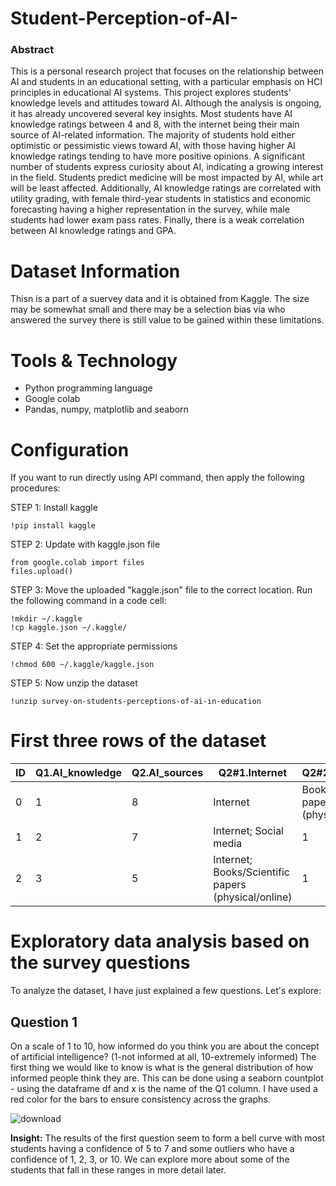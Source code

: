 # Student-Perception-of-AI-

### Abstract 
This is a personal research project that focuses on the relationship between AI and students in an educational setting, with a particular emphasis on HCI principles in educational AI systems. This project explores students' knowledge levels and attitudes toward AI. Although the analysis is ongoing, it has already uncovered several key insights. Most students have AI knowledge ratings between 4 and 8, with the internet being their main source of AI-related information. The majority of students hold either optimistic or pessimistic views toward AI, with those having higher AI knowledge ratings tending to have more positive opinions. A significant number of students express curiosity about AI, indicating a growing interest in the field. Students predict medicine will be most impacted by AI, while art will be least affected. Additionally, AI knowledge ratings are correlated with utility grading, with female third-year students in statistics and economic forecasting having a higher representation in the survey, while male students had lower exam pass rates. Finally, there is a weak correlation between AI knowledge ratings and GPA.

# Dataset Information
Thisn is a part of a suervey data and it is obtained from Kaggle. The size may be somewhat small and there may be a selection bias via who answered the survey there is still value to be gained within these limitations.

# Tools & Technology
- Python programming language
- Google colab
- Pandas, numpy, matplotlib and seaborn

# Configuration
If you want to run directly using API command, then apply the following procedures: <br>

STEP 1: Install kaggle
~~~
!pip install kaggle
~~~

STEP 2: Update with kaggle.json file
~~~
from google.colab import files
files.upload()
~~~

STEP 3: Move the uploaded "kaggle.json" file to the correct location. Run the following command in a code cell:
~~~
!mkdir ~/.kaggle
!cp kaggle.json ~/.kaggle/
~~~

STEP 4: Set the appropriate permissions
~~~
!chmod 600 ~/.kaggle/kaggle.json
~~~

STEP 5: Now unzip the dataset
~~~
!unzip survey-on-students-perceptions-of-ai-in-education
~~~

# First three rows of the dataset

| ID | Q1.AI_knowledge | Q2.AI_sources | Q2#1.Internet | Q2#2.Books/Papers | Q2#3.Social_media | Q2#4.Discussions | Q2#5.NotInformed | Q3#1.AI_dehumanization | Q3#2.Job_replacement | ... | Q7.Utility_grade | Q8.Advantage_teaching | Q9.Advantage_learning | Q10.Advantage_evaluation | Q11.Disadvantage_educational_process | Q12.Gender | Q13.Year_of_study | Q14.Major | Q15.Passed_exams | Q16.GPA |
|----|-----------------|--------------|--------------|------------------|-----------------|-----------------|------------------|-----------------------|-------------------|-----|-----------------|-----------------------|----------------------|------------------------|----------------------------------|----------|-----------------|----------|-----------------|-------|
| 0  | 1             | 8            | Internet     | Books/Scientific papers (physical/online) | 1 | 1 | 0 | 0 | 1 | 2 | ... | 9 | 3 | 1 | 2 | 3 | 1 | 2 | 2 | 1 | 9.2 |
| 1  | 2             | 7            | Internet; Social media | 1 | 0 | 1 | 0 | 0 | 2 | 3 | ... | 6 | 2 | 2 | 1 | 2 | 2 | 2 | 2 | 1 | 7.7 |
| 2  | 3             | 5            | Internet; Books/Scientific papers (physical/online) | 1 | 1 | 0 | 0 | 0 | 2 | 1 | ... | 6 | 3 | 3 | 3 | 4 | 2 | 2 | 2 | 0 | 7.2 |


# Exploratory data analysis based on the survey questions

To analyze the dataset, I have just explained a few questions. Let's explore:

## Question 1

On a scale of 1 to 10, how informed do you think you are about the concept of artificial intelligence? (1-not informed at all, 10-extremely informed)
The first thing we would like to know is what is the general distribution of how informed people think they are. This can be done using a seaborn countplot - using the dataframe df and x is the name of the Q1 column. I have used a red color for the bars to ensure consistency across the graphs.

![download](https://github.com/dina5/Student-Perception-of-AI-/assets/24854710/c3a18989-226f-470c-944a-d5765fe3d11e)

**Insight:** The results of the first question seem to form a bell curve with most students having a confidence of 5 to 7 and some outliers who have a confidence of 1, 2, 3, or 10. We can explore more about some of the students that fall in these ranges in more detail later.
